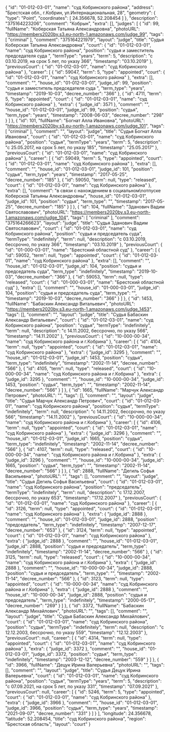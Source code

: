 {
    "id": "01-012-03-01",
    "name": "суд Кобринского района",
    "address": "Брестская обл., г.Кобрин, ул.Интернациональная, 28",
    "geometry": {
        "type": "Point",
        "coordinates": [
            24.356678,
            52.208454
        ]
    },
    "description": "375164223206",
    "comment": "Кобрын",
    "extra": [],
    "judges": [
        {
            "id": 99,
            "fullName": "Коберская Татьяна Александровна",
            "photoURL": "https://members2020by.s3.eu-north-1.amazonaws.com/judge_99",
            "tags": [
                "criminal"
            ],
            "comment": "375164221979",
            "layout": "judge",
            "title": "Судья Коберская Татьяна Александровна",
            "court": {
                "id": "01-012-03-01",
                "name": "суд Кобринского района",
                "position": "судья и заместитель председателя суда ",
                "termType": "years",
                "term": 5,
                "description": "c 03.10.2019, на срок 5 лет, по указу 366",
                "timestamp": "03.10.2019"
            },
            "previousCourt": {
                "id": "01-012-03-01",
                "name": "суд Кобринского района"
            },
            "career": [
                {
                    "id": 59047,
                    "term": 5,
                    "type": "appointed",
                    "court": {
                        "id": "01-012-03-01",
                        "name": "суд Кобринского района"
                    },
                    "extra": [],
                    "comment": "",
                    "house_id": "01-012-03-01",
                    "judge_id": 99,
                    "position": "судья и заместитель председателя суда ",
                    "term_type": "years",
                    "timestamp": "2019-10-03",
                    "decree_number": "366"
                },
                {
                    "id": 4711,
                    "term": 5,
                    "type": "appointed",
                    "court": {
                        "id": "01-012-03-01",
                        "name": "суд Кобринского района"
                    },
                    "extra": {
                        "judge_id": 3571
                    },
                    "comment": "",
                    "house_id": "01-012-03-01",
                    "judge_id": 99,
                    "position": "судья",
                    "term_type": "years",
                    "timestamp": "2008-06-03",
                    "decree_number": "298"
                }
            ]
        },
        {
            "id": 101,
            "fullName": "Богнат Алла Ивановна",
            "photoURL": "https://members2020by.s3.eu-north-1.amazonaws.com/judge_101",
            "tags": [
                "criminal"
            ],
            "comment": "",
            "layout": "judge",
            "title": "Судья Богнат Алла Ивановна",
            "court": {
                "id": "01-012-03-01",
                "name": "суд Кобринского района",
                "position": "судья",
                "termType": "years",
                "term": 5,
                "description": "c 25.05.2017, на срок 5 лет, по указу 185",
                "timestamp": "25.05.2017"
            },
            "previousCourt": {
                "id": "01-012-03-01",
                "name": "суд Кобринского района"
            },
            "career": [
                {
                    "id": 59049,
                    "term": 5,
                    "type": "appointed",
                    "court": {
                        "id": "01-012-03-01",
                        "name": "суд Кобринского района"
                    },
                    "extra": [],
                    "comment": "",
                    "house_id": "01-012-03-01",
                    "judge_id": 101,
                    "position": "судья",
                    "term_type": "years",
                    "timestamp": "2017-05-25",
                    "decree_number": "185"
                },
                {
                    "id": 59050,
                    "term": null,
                    "type": "released",
                    "court": {
                        "id": "01-012-03-01",
                        "name": "суд Кобринского района"
                    },
                    "extra": [],
                    "comment": "в связи с нахождением в социальном\nотпуске Коберской Татьяны Александровны",
                    "house_id": "01-012-03-01",
                    "judge_id": 101,
                    "position": "судья",
                    "term_type": "",
                    "timestamp": "2017-05-25",
                    "decree_number": "185"
                }
            ]
        },
        {
            "id": 104,
            "fullName": "Зданович Вадим Святославович",
            "photoURL": "https://members2020by.s3.eu-north-1.amazonaws.com/judge_104",
            "tags": [
                "criminal"
            ],
            "comment": "375164266623",
            "layout": "judge",
            "title": "Судья Зданович Вадим Святославович",
            "court": {
                "id": "01-012-03-01",
                "name": "суд Кобринского района",
                "position": "судья и председатель суда",
                "termType": "indefinitely",
                "term": null,
                "description": "c 03.10.2019, бессрочно, по указу 366",
                "timestamp": "03.10.2019"
            },
            "previousCourt": {
                "id": "01-000-03-01",
                "name": "Брестский областной суд"
            },
            "career": [
                {
                    "id": 59052,
                    "term": null,
                    "type": "appointed",
                    "court": {
                        "id": "01-012-03-01",
                        "name": "суд Кобринского района"
                    },
                    "extra": [],
                    "comment": "",
                    "house_id": "01-012-03-01",
                    "judge_id": 104,
                    "position": "судья и председатель суда",
                    "term_type": "indefinitely",
                    "timestamp": "2019-10-03",
                    "decree_number": "366"
                },
                {
                    "id": 59053,
                    "term": null,
                    "type": "released",
                    "court": {
                        "id": "01-000-03-01",
                        "name": "Брестский областной суд"
                    },
                    "extra": [],
                    "comment": "",
                    "house_id": "01-000-03-01",
                    "judge_id": 104,
                    "position": "судья и председатель суда",
                    "term_type": "",
                    "timestamp": "2019-10-03",
                    "decree_number": "366"
                }
            ]
        },
        {
            "id": 1453,
            "fullName": "Бабаскин Александр Витальевич",
            "photoURL": "https://members2020by.s3.eu-north-1.amazonaws.com/judge_1453",
            "tags": [],
            "comment": "",
            "layout": "judge",
            "title": "Судья Бабаскин Александр Витальевич",
            "court": {
                "id": "01-012-03-01",
                "name": "суд Кобринского района",
                "position": "судья",
                "termType": "indefinitely",
                "term": null,
                "description": "c 14.11.2002, бессрочно, по указу 566",
                "timestamp": "14.11.2002"
            },
            "previousCourt": {
                "id": "10-000-00-34",
                "name": "суд Кобринского района и г.Кобрина"
            },
            "career": [
                {
                    "id": 4104,
                    "term": null,
                    "type": "appointed",
                    "court": {
                        "id": "01-012-03-01",
                        "name": "суд Кобринского района"
                    },
                    "extra": {
                        "judge_id": 3295
                    },
                    "comment": "",
                    "house_id": "01-012-03-01",
                    "judge_id": 1453,
                    "position": "судья",
                    "term_type": "indefinitely",
                    "timestamp": "2002-11-14",
                    "decree_number": "566"
                },
                {
                    "id": 4105,
                    "term": null,
                    "type": "released",
                    "court": {
                        "id": "10-000-00-34",
                        "name": "суд Кобринского района и г.Кобрина"
                    },
                    "extra": {
                        "judge_id": 3295
                    },
                    "comment": "",
                    "house_id": "10-000-00-34",
                    "judge_id": 1453,
                    "position": "судья",
                    "term_type": "",
                    "timestamp": "2002-11-14",
                    "decree_number": "566"
                }
            ]
        },
        {
            "id": 1665,
            "fullName": "Марчук Александр Петрович",
            "photoURL": "",
            "tags": [],
            "comment": "",
            "layout": "judge",
            "title": "Судья Марчук Александр Петрович",
            "court": {
                "id": "01-012-03-01",
                "name": "суд Кобринского района",
                "position": "судья",
                "termType": "indefinitely",
                "term": null,
                "description": "c 14.11.2002, бессрочно, по указу 566",
                "timestamp": "14.11.2002"
            },
            "previousCourt": {
                "id": "10-000-00-34",
                "name": "суд Кобринского района и г.Кобрина"
            },
            "career": [
                {
                    "id": 4106,
                    "term": null,
                    "type": "appointed",
                    "court": {
                        "id": "01-012-03-01",
                        "name": "суд Кобринского района"
                    },
                    "extra": {
                        "judge_id": 3296
                    },
                    "comment": "",
                    "house_id": "01-012-03-01",
                    "judge_id": 1665,
                    "position": "судья",
                    "term_type": "indefinitely",
                    "timestamp": "2002-11-14",
                    "decree_number": "566"
                },
                {
                    "id": 4107,
                    "term": null,
                    "type": "released",
                    "court": {
                        "id": "10-000-00-34",
                        "name": "суд Кобринского района и г.Кобрина"
                    },
                    "extra": {
                        "judge_id": 3296
                    },
                    "comment": "",
                    "house_id": "10-000-00-34",
                    "judge_id": 1665,
                    "position": "судья",
                    "term_type": "",
                    "timestamp": "2002-11-14",
                    "decree_number": "566"
                }
            ]
        },
        {
            "id": 2888,
            "fullName": "Дегиль Софья Васильевна",
            "photoURL": "",
            "tags": [],
            "comment": "",
            "layout": "judge",
            "title": "Судья Дегиль Софья Васильевна",
            "court": {
                "id": "01-012-03-01",
                "name": "суд Кобринского района",
                "position": "председатель",
                "termType": "indefinitely",
                "term": null,
                "description": "c 17.12.2007, бессрочно, по указу 653",
                "timestamp": "17.12.2007"
            },
            "previousCourt": {
                "id": "01-012-03-01",
                "name": "суд Кобринского района"
            },
            "career": [
                {
                    "id": 3126,
                    "term": null,
                    "type": "appointed",
                    "court": {
                        "id": "01-012-03-01",
                        "name": "суд Кобринского района"
                    },
                    "extra": {
                        "judge_id": 2888
                    },
                    "comment": "",
                    "house_id": "01-012-03-01",
                    "judge_id": 2888,
                    "position": "председатель",
                    "term_type": "indefinitely",
                    "timestamp": "2007-12-17",
                    "decree_number": "653"
                },
                {
                    "id": 3124,
                    "term": null,
                    "type": "appointed",
                    "court": {
                        "id": "01-012-03-01",
                        "name": "суд Кобринского района"
                    },
                    "extra": {
                        "judge_id": 2888
                    },
                    "comment": "",
                    "house_id": "01-012-03-01",
                    "judge_id": 2888,
                    "position": "судья и председатель",
                    "term_type": "indefinitely",
                    "timestamp": "2002-11-14",
                    "decree_number": "566"
                },
                {
                    "id": 3125,
                    "term": null,
                    "type": "released",
                    "court": {
                        "id": "10-000-00-34",
                        "name": "суд Кобринского района и г.Кобрина"
                    },
                    "extra": {
                        "judge_id": 2888
                    },
                    "comment": "",
                    "house_id": "10-000-00-34",
                    "judge_id": 2888,
                    "position": "судья и председатель",
                    "term_type": "",
                    "timestamp": "2002-11-14",
                    "decree_number": "566"
                },
                {
                    "id": 3123,
                    "term": null,
                    "type": "appointed",
                    "court": {
                        "id": "10-000-00-34",
                        "name": "суд Кобринского района и г.Кобрина"
                    },
                    "extra": {
                        "judge_id": 2888
                    },
                    "comment": "",
                    "house_id": "10-000-00-34",
                    "judge_id": 2888,
                    "position": "судья и председатель",
                    "term_type": "indefinitely",
                    "timestamp": "2000-05-17",
                    "decree_number": "269"
                }
            ]
        },
        {
            "id": 3372,
            "fullName": "Бабаскин Александр Михайлович",
            "photoURL": "",
            "tags": [],
            "comment": "",
            "layout": "judge",
            "title": "Судья Бабаскин Александр Михайлович",
            "court": {
                "id": "01-012-03-01",
                "name": "суд Кобринского района",
                "position": "судья",
                "termType": "indefinitely",
                "term": null,
                "description": "c 12.12.2003, бессрочно, по указу 559",
                "timestamp": "12.12.2003"
            },
            "previousCourt": null,
            "career": [
                {
                    "id": 4314,
                    "term": null,
                    "type": "appointed",
                    "court": {
                        "id": "01-012-03-01",
                        "name": "суд Кобринского района"
                    },
                    "extra": {
                        "judge_id": 3372
                    },
                    "comment": "",
                    "house_id": "01-012-03-01",
                    "judge_id": 3372,
                    "position": "судья",
                    "term_type": "indefinitely",
                    "timestamp": "2003-12-12",
                    "decree_number": "559"
                }
            ]
        },
        {
            "id": 3966,
            "fullName": "Децук Ирина Валерьевна",
            "photoURL": "",
            "tags": [],
            "comment": "",
            "layout": "judge",
            "title": "Судья Децук Ирина Валерьевна",
            "court": {
                "id": "01-012-03-01",
                "name": "суд Кобринского района",
                "position": "судья",
                "termType": "years",
                "term": 5,
                "description": "c 07.09.2021, на срок 5 лет, по указу 331",
                "timestamp": "07.09.2021"
            },
            "previousCourt": null,
            "career": [
                {
                    "id": 5246,
                    "term": 5,
                    "type": "appointed",
                    "court": {
                        "id": "01-012-03-01",
                        "name": "суд Кобринского района"
                    },
                    "extra": {
                        "judge_id": 3966
                    },
                    "comment": "",
                    "house_id": "01-012-03-01",
                    "judge_id": 3966,
                    "position": "судья",
                    "term_type": "years",
                    "timestamp": "2021-09-07",
                    "decree_number": "331"
                }
            ]
        }
    ],
    "longitude": 24.356678,
    "latitude": 52.208454,
    "title": "суд Кобринского района",
    "region": "Брестская область",
    "layout": "court"
}
